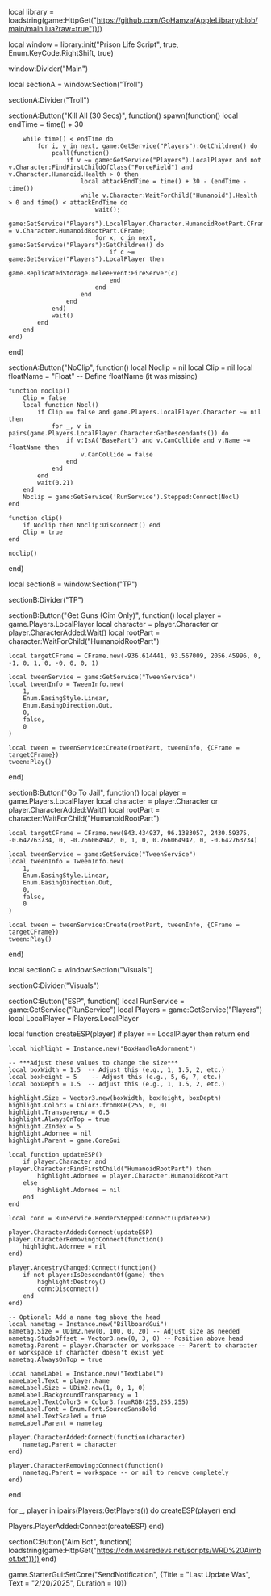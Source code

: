 local library = loadstring(game:HttpGet("https://github.com/GoHamza/AppleLibrary/blob/main/main.lua?raw=true"))()

local window = library:init("Prison Life Script", true, Enum.KeyCode.RightShift, true)

window:Divider("Main")

local sectionA = window:Section("Troll")

sectionA:Divider("Troll")

sectionA:Button("Kill All (30 Secs)", function()
    spawn(function()
        local endTime = time() + 30

        while time() < endTime do
            for i, v in next, game:GetService("Players"):GetChildren() do
                pcall(function()
                    if v ~= game:GetService("Players").LocalPlayer and not v.Character:FindFirstChildOfClass("ForceField") and v.Character.Humanoid.Health > 0 then
                        local attackEndTime = time() + 30 - (endTime - time())
                        while v.Character:WaitForChild("Humanoid").Health > 0 and time() < attackEndTime do
                            wait();
                            game:GetService("Players").LocalPlayer.Character.HumanoidRootPart.CFrame = v.Character.HumanoidRootPart.CFrame;
                            for x, c in next, game:GetService("Players"):GetChildren() do
                                if c ~= game:GetService("Players").LocalPlayer then
                                    game.ReplicatedStorage.meleeEvent:FireServer(c)
                                end
                            end
                        end
                    end
                end)
                wait()
            end
        end
    end)
end)

sectionA:Button("NoClip", function()
    local Noclip = nil
    local Clip = nil
    local floatName = "Float"  -- Define floatName (it was missing)

    function noclip()
        Clip = false
        local function Nocl()
            if Clip == false and game.Players.LocalPlayer.Character ~= nil then
                for _, v in pairs(game.Players.LocalPlayer.Character:GetDescendants()) do
                    if v:IsA('BasePart') and v.CanCollide and v.Name ~= floatName then
                        v.CanCollide = false
                    end
                end
            end
            wait(0.21)
        end
        Noclip = game:GetService('RunService').Stepped:Connect(Nocl)
    end

    function clip()
        if Noclip then Noclip:Disconnect() end
        Clip = true
    end

    noclip()
end)

local sectionB = window:Section("TP")

sectionB:Divider("TP")

sectionB:Button("Get Guns (Cim Only)", function()
    local player = game.Players.LocalPlayer
    local character = player.Character or player.CharacterAdded:Wait()
    local rootPart = character:WaitForChild("HumanoidRootPart")

    local targetCFrame = CFrame.new(-936.614441, 93.567009, 2056.45996, 0, -1, 0, 1, 0, -0, 0, 0, 1)

    local tweenService = game:GetService("TweenService")
    local tweenInfo = TweenInfo.new(
        1,
        Enum.EasingStyle.Linear,
        Enum.EasingDirection.Out,
        0,
        false,
        0
    )

    local tween = tweenService:Create(rootPart, tweenInfo, {CFrame = targetCFrame})
    tween:Play()
end)

sectionB:Button("Go To Jail", function()
    local player = game.Players.LocalPlayer
    local character = player.Character or player.CharacterAdded:Wait()
    local rootPart = character:WaitForChild("HumanoidRootPart")

    local targetCFrame = CFrame.new(843.434937, 96.1383057, 2430.59375, -0.642763734, 0, -0.766064942, 0, 1, 0, 0.766064942, 0, -0.642763734)

    local tweenService = game:GetService("TweenService")
    local tweenInfo = TweenInfo.new(
        1,
        Enum.EasingStyle.Linear,
        Enum.EasingDirection.Out,
        0,
        false,
        0
    )

    local tween = tweenService:Create(rootPart, tweenInfo, {CFrame = targetCFrame})
    tween:Play()
end)


local sectionC = window:Section("Visuals")

sectionC:Divider("Visuals")

sectionC:Button("ESP", function()
    local RunService = game:GetService("RunService")
local Players = game:GetService("Players")
local LocalPlayer = Players.LocalPlayer

local function createESP(player)
    if player == LocalPlayer then return end

    local highlight = Instance.new("BoxHandleAdornment")

    -- ***Adjust these values to change the size***
    local boxWidth = 1.5  -- Adjust this (e.g., 1, 1.5, 2, etc.)
    local boxHeight = 5    -- Adjust this (e.g., 5, 6, 7, etc.)
    local boxDepth = 1.5  -- Adjust this (e.g., 1, 1.5, 2, etc.)

    highlight.Size = Vector3.new(boxWidth, boxHeight, boxDepth)
    highlight.Color3 = Color3.fromRGB(255, 0, 0)
    highlight.Transparency = 0.5
    highlight.AlwaysOnTop = true
    highlight.ZIndex = 5
    highlight.Adornee = nil
    highlight.Parent = game.CoreGui

    local function updateESP()
        if player.Character and player.Character:FindFirstChild("HumanoidRootPart") then
            highlight.Adornee = player.Character.HumanoidRootPart
        else
            highlight.Adornee = nil
        end
    end

    local conn = RunService.RenderStepped:Connect(updateESP)

    player.CharacterAdded:Connect(updateESP)
    player.CharacterRemoving:Connect(function()
        highlight.Adornee = nil
    end)

    player.AncestryChanged:Connect(function()
        if not player:IsDescendantOf(game) then
            highlight:Destroy()
            conn:Disconnect()
        end
    end)

    -- Optional: Add a name tag above the head
    local nametag = Instance.new("BillboardGui")
    nametag.Size = UDim2.new(0, 100, 0, 20) -- Adjust size as needed
    nametag.StudsOffset = Vector3.new(0, 3, 0) -- Position above head
    nametag.Parent = player.Character or workspace -- Parent to character or workspace if character doesn't exist yet
    nametag.AlwaysOnTop = true

    local nameLabel = Instance.new("TextLabel")
    nameLabel.Text = player.Name
    nameLabel.Size = UDim2.new(1, 0, 1, 0)
    nameLabel.BackgroundTransparency = 1
    nameLabel.TextColor3 = Color3.fromRGB(255,255,255)
    nameLabel.Font = Enum.Font.SourceSansBold
    nameLabel.TextScaled = true
    nameLabel.Parent = nametag

    player.CharacterAdded:Connect(function(character)
        nametag.Parent = character
    end)

    player.CharacterRemoving:Connect(function()
        nametag.Parent = workspace -- or nil to remove completely
    end)
end


for _, player in ipairs(Players:GetPlayers()) do
    createESP(player)
end

Players.PlayerAdded:Connect(createESP)
end)

sectionC:Button("Aim Bot", function()
    loadstring(game:HttpGet("https://cdn.wearedevs.net/scripts/WRD%20Aimbot.txt"))()
 end)

game.StarterGui:SetCore("SendNotification", {Title = "Last Update Was", Text = "2/20/2025", Duration = 10})
